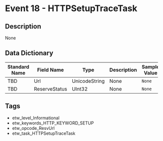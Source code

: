 # Event 18 - HTTPSetupTraceTask

## Description
None

## Data Dictionary
|Standard Name|Field Name|Type|Description|Sample Value|
|---|---|---|---|---|
|TBD|Url|UnicodeString|None|`None`|
|TBD|ReserveStatus|UInt32|None|`None`|

## Tags
* etw_level_Informational
* etw_keywords_HTTP_KEYWORD_SETUP
* etw_opcode_ResvUrl
* etw_task_HTTPSetupTraceTask